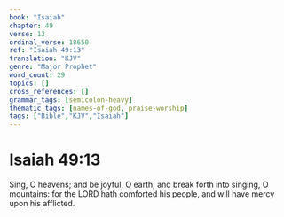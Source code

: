 ```yaml
---
book: "Isaiah"
chapter: 49
verse: 13
ordinal_verse: 18650
ref: "Isaiah 49:13"
translation: "KJV"
genre: "Major Prophet"
word_count: 29
topics: []
cross_references: []
grammar_tags: [semicolon-heavy]
thematic_tags: [names-of-god, praise-worship]
tags: ["Bible","KJV","Isaiah"]
---
```


# Isaiah 49:13

Sing, O heavens; and be joyful, O earth; and break forth into singing, O mountains: for the LORD hath comforted his people, and will have mercy upon his afflicted.
